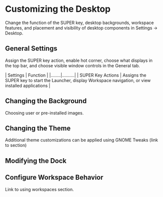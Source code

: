 # Customizing the Desktop

Change the function of the SUPER key, desktop backgrounds, workspace features, and placement and visibility of desktop components in Settings -> Desktop.

## General Settings

Assign the SUPER key action, enable hot corner, choose what displays in the top bar, and choose visible window controls in the General tab.

| Settings | Function |
|........|..........|
| SUPER Key Actions | Assigns the SUPER key to start the Launcher, display Workspace navigation, or view installed applications |

## Changing the Background

Choosing user or pre-installed images.

## Changing the Theme

Additional theme customizations can be applied using GNOME Tweaks (link to section)

## Modifying the Dock

## Configure Workspace Behavior

Link to using workspaces section.
